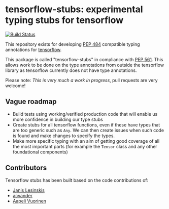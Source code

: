 # tensorflow-stubs: experimental typing stubs for tensorflow

[![Build Status](https://travis-ci.org/persephone-tools/tensorflow-stubs.svg?branch=master)](https://travis-ci.org/persephone-tools/tensorflow-stubs)

This repository exists for developing [PEP 484](https://www.python.org/dev/peps/pep-0484/)
compatible typing annotations for [tensorflow](https://github.com/tensorflow/tensorflow).

This package is called "tensorflow-stubs" in compliance with [PEP
561](https://www.python.org/dev/peps/pep-0561/). This allows work to be done on the type
annotations from outside the tensorflow library as tensorflow currently does not have
type annotations.

Please note: *This is very much a work in progress*, pull requests are very welcome!

## Vague roadmap

* Build tests using working/verified production code that will enable us more confidence in building our type stubs
* Create stubs for all tensorflow functions, even if these have types that are too generic such as `Any`. We can then create issues when such code is found and make changes to specify the types.
* Make more specific typing with an aim of getting good coverage of all the most important parts (for example the `Tensor` class and any other foundational components)

## Contributors


Tensorflow stubs has been built based on the code contributions of:

* [Janis Lesinskis](https://www.customprogrammingsolutions.com/about/janis-lesinskis)
* [acvander](https://github.com/acvander)
* [Aapeli Vuorinen](https://www.customprogrammingsolutions.com/about/aapeli-vuorinen)
